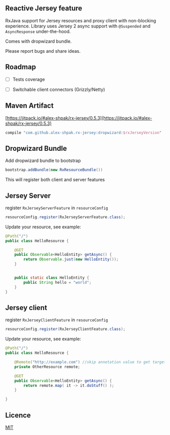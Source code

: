 ## Reactive Jersey feature
RxJava support for Jersey resources and proxy client with non-blocking experience.
Library uses Jersey 2 async support with `@Suspended` and `AsyncResponse` under-the-hood.

Comes with dropwizard bundle.

Please report bugs and share ideas.


## Roadmap
-[ ] Tests coverage
-[ ] Switchable client connectors (Grizzly/Netty)



## Maven Artifact
[https://jitpack.io/#alex-shpak/rx-jersey/0.5.3](https://jitpack.io/#alex-shpak/rx-jersey/0.5.3)

```gradle
compile "com.github.alex-shpak.rx-jersey:dropwizard:$rxJerseyVersion"
```



## Dropwizard Bundle
Add dropwizard bundle to bootstrap
```java
bootstrap.addBundle(new RxResourceBundle())
```

This will register both client and server features



## Jersey Server
register `RxJerseyServerFeature` in `resourceConfig`
```java
resourceConfig.register(RxJerseyServerFeature.class);
```

Update your resource, see example:
```java
@Path("/")
public class HelloResource {

    @GET
    public Observable<HelloEntity> getAsync() {
        return Observable.just(new HelloEntity());
    }


    public static class HelloEntity {
        public String hello = "world";
    }
}
```



## Jersey client
register `RxJerseyClientFeature` in `resourceConfig`
```java
resourceConfig.register(RxJerseyClientFeature.class);
```

Update your resource, see example:
```java
@Path("/")
public class HelloResource {

    @Remote("http://example.com") //skip annotation value to get target from current context
    private OtherResource remote;

    @GET
    public Observable<HelloEntity> getAsync() {
        return remote.map( it -> it.doStuff() );
    }

}
```



## Licence
[MIT](LICENCE.txt)